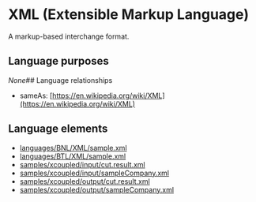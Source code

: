 # XML (Extensible Markup Language)
A markup-based interchange format.
## Language purposes
_None_## Language relationships
* sameAs: [https://en.wikipedia.org/wiki/XML](https://en.wikipedia.org/wiki/XML)
## Language elements
* [languages/BNL/XML/sample.xml](https://github.com/softlang/yas/blob/master/languages/BNL/XML/sample.xml)
* [languages/BTL/XML/sample.xml](https://github.com/softlang/yas/blob/master/languages/BTL/XML/sample.xml)
* [samples/xcoupled/input/cut.result.xml](https://github.com/softlang/yas/blob/master/samples/xcoupled/input/cut.result.xml)
* [samples/xcoupled/input/sampleCompany.xml](https://github.com/softlang/yas/blob/master/samples/xcoupled/input/sampleCompany.xml)
* [samples/xcoupled/output/cut.result.xml](https://github.com/softlang/yas/blob/master/samples/xcoupled/output/cut.result.xml)
* [samples/xcoupled/output/sampleCompany.xml](https://github.com/softlang/yas/blob/master/samples/xcoupled/output/sampleCompany.xml)
